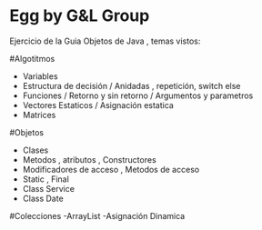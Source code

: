# Egg by G&L Group
Ejercicio de la Guia Objetos de Java , temas vistos:

#Algotitmos
- Variables
- Estructura de decisión / Anidadas , repetición, switch else
- Funciones / Retorno y sin retorno / Argumentos y parametros
- Vectores Estaticos / Asignación estatica
- Matrices

#Objetos
- Clases 
- Metodos , atributos , Constructores 
- Modificadores de acceso , Metodos de acceso
- Static , Final
- Class Service
- Class Date

#Colecciones
-ArrayList
-Asignación Dinamica
